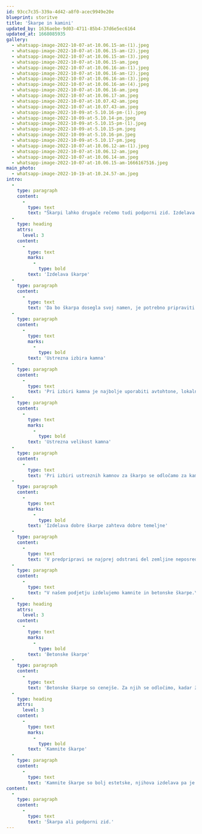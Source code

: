 ```yaml
---
id: 93cc7c35-339a-4d42-a8f0-acec9949e20e
blueprint: storitve
title: 'Škarpe in kamini'
updated_by: 1636aebe-9d03-4711-85b4-37d6e5ec6164
updated_at: 1668085935
gallery:
  - whatsapp-image-2022-10-07-at-10.06.15-am-(1).jpeg
  - whatsapp-image-2022-10-07-at-10.06.15-am-(2).jpeg
  - whatsapp-image-2022-10-07-at-10.06.15-am-(3).jpeg
  - whatsapp-image-2022-10-07-at-10.06.15-am.jpeg
  - whatsapp-image-2022-10-07-at-10.06.16-am-(1).jpeg
  - whatsapp-image-2022-10-07-at-10.06.16-am-(2).jpeg
  - whatsapp-image-2022-10-07-at-10.06.16-am-(3).jpeg
  - whatsapp-image-2022-10-07-at-10.06.16-am-(4).jpeg
  - whatsapp-image-2022-10-07-at-10.06.16-am.jpeg
  - whatsapp-image-2022-10-07-at-10.06.17-am.jpeg
  - whatsapp-image-2022-10-07-at-10.07.42-am.jpeg
  - whatsapp-image-2022-10-07-at-10.07.43-am.jpeg
  - whatsapp-image-2022-10-09-at-5.10.16-pm-(1).jpeg
  - whatsapp-image-2022-10-09-at-5.10.14-pm.jpeg
  - whatsapp-image-2022-10-09-at-5.10.15-pm-(1).jpeg
  - whatsapp-image-2022-10-09-at-5.10.15-pm.jpeg
  - whatsapp-image-2022-10-09-at-5.10.16-pm.jpeg
  - whatsapp-image-2022-10-09-at-5.10.17-pm.jpeg
  - whatsapp-image-2022-10-07-at-10.06.12-am-(1).jpeg
  - whatsapp-image-2022-10-07-at-10.06.12-am.jpeg
  - whatsapp-image-2022-10-07-at-10.06.14-am.jpeg
  - whatsapp-image-2022-10-07-at-10.06.15-am-1666167516.jpeg
main_photo:
  - whatsapp-image-2022-10-19-at-10.24.57-am.jpeg
intro:
  -
    type: paragraph
    content:
      -
        type: text
        text: "Škarpi lahko drugače rečemo tudi podporni zid. Izdelava škarp je zahtevna naloga, zato se v našem podjetju naloge lotimo strokovno in profesionalno. Vsak teren\_\_natančno pregledamo in analiziramo, da ne pride do nepravilnosti. Škarpa iz naravnega kamna pričara naravno vzdušje in svežino, ter je lep estetski dodatek vašemu domu, saj polepša okolico vašega doma ali poslovnega objekta, zato vam lahko iz obdelanega kamna izdelamo stopnice, vodnjake, cvetlična korita, omarice za inštalacijo in druge elemente."
  -
    type: heading
    attrs:
      level: 3
    content:
      -
        type: text
        marks:
          -
            type: bold
        text: 'Izdelava škarpe'
  -
    type: paragraph
    content:
      -
        type: text
        text: 'Da bo škarpa dosegla svoj namen, je potrebno pripraviti dovolj čvrsto kakovostno betonsko mešanico, ustrezno armaturo in prave dimenzije temeljev. Izdelamo jo lahko s podpornimi zidovi ali v celoti armirano. Pri izračunu statike se upošteva pritisk zemljine na škarpo, pomembna pa je tudi ustrezna drenaža, da se voda ne bo ustavljala med škarpo in zemljiščem, ki ga podpira. Piko na i bo dodala prava izbira materialov, ki bodo prispevali estetski videz. Pri tem je potrebno upoštevati:'
  -
    type: paragraph
    content:
      -
        type: text
        marks:
          -
            type: bold
        text: 'Ustrezna izbira kamna'
  -
    type: paragraph
    content:
      -
        type: text
        text: 'Pri izbiri kamna je najbolje uporabiti avtohtone, lokalne kamnine, ki se nahajajo na tistem območju. Pri tem se je potrebno izogibati kamninam, ki so manj odporne proti vremenskim vplivom. Med te kamnine štejemo porozne kamnine, ki rade vpijajo vodo in tudi skrilave kamnine, ki se že po naravi rade delijo oz. cepijo. Po drugi strani pa spet zelo trde kamnine niso preveč ugodne, čeprav so take vremensko izredno stabilne. Prav tako je potrebno kamnine, ki pridejo neposredno iz kamnoloma, najprej na določenih mestih obklesati predno ga zložimo v zid.'
  -
    type: paragraph
    content:
      -
        type: text
        marks:
          -
            type: bold
        text: 'Ustrezna velikost kamna'
  -
    type: paragraph
    content:
      -
        type: text
        text: 'Pri izbiri ustreznih kamnov za škarpo se odločamo za kamne ravno pravšnje velikosti, ki jih lahko brez dodatnega razbijanja vstavimo v zid. Preveliki kamni nam bodo pri izvedbi škarpe povzročili preveč dela, spet premajhni kamni pa bodo škarpo preveč drobili, izdelava škarpe pa bo dolgotrajna in naporna, porabili bomo veliko malte.'
  -
    type: paragraph
    content:
      -
        type: text
        marks:
          -
            type: bold
        text: 'Izdelava dobre škarpe zahteva dobre temeljne'
  -
    type: paragraph
    content:
      -
        type: text
        text: 'V predpripravi se najprej odstrani del zemljine neposredno v zaledju bodoče kamnite škarpe, nato se izkoplje gradbena jama in izvede temelj. Za kamnito škarpo je najprej treba pripraviti ustrezen temelj, ki je v večini primerov betonski oz. armiranobetonski, lahko pa je izdelan iz enakih kamnov kot celotna škarpa, ki jih povezuje cementna malta. Ne glede na to, kakšen je način izvedbe temelja, je pomembno, da kamniti podporni zid začnemo graditi na trdnem temelju.'
  -
    type: paragraph
    content:
      -
        type: text
        text: "V našem podjetju izdelujemo kamnite in betonske škarpe.\_"
  -
    type: heading
    attrs:
      level: 3
    content:
      -
        type: text
        marks:
          -
            type: bold
        text: 'Betonske škarpe'
  -
    type: paragraph
    content:
      -
        type: text
        text: 'Betonske škarpe so cenejše. Za njih se odločimo, kadar želimo, da je delo hitreje opravljeno. Za betonsko škarpo pa se ponavadi odločimo, ko nam je pomemben funkcionalni namen škarpe. Tudi pri teh upoštevamo enake zakonitosti kot pri kamnitih škarpah ter jih prav tako v zaključnem sloju dodelamo z dekorativnimi kamni ali drugimi, da postanejo privlačnejše.'
  -
    type: heading
    attrs:
      level: 3
    content:
      -
        type: text
        marks:
          -
            type: bold
        text: 'Kamnite škarpe'
  -
    type: paragraph
    content:
      -
        type: text
        text: 'Kamnite škarpe so bolj estetske, njihova izdelava pa je nekoliko dražja in dolgotrajnejša. Kamnite škarpe so zelo priljubljene zaradi svojega rustikalnega videza, ki se lahko odlično prilagodi okolici. Dobro se ujemajo tudi s tlaki okoli hiše in polepšajo okolico našega doma. Treba pa se je zavedati, da je kamnita škarpa nekoliko dražja od betonske, saj je kamen dražji material od betona. Vse več ljudi se zanje odloča zaradi lepšega estetskega videza okolice, a v prvi vrsti imajo škarpe še vedno nosilno funkcijo. Gradimo jih tam, kjer imamo težave z drsečo zemljo ali z uravnavanjem nivojev zemlje.'
content:
  -
    type: paragraph
    content:
      -
        type: text
        text: 'Škarpa ali podporni zid.'
---
```

